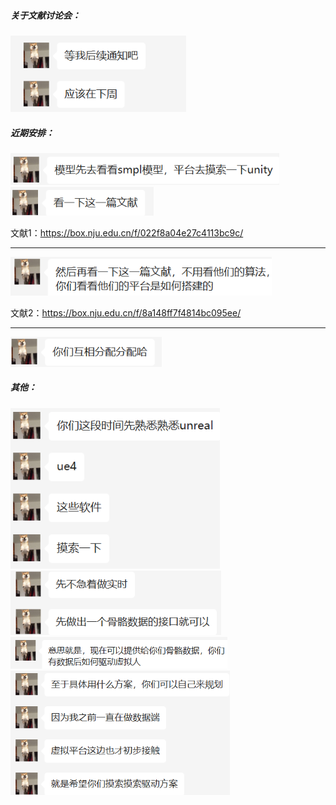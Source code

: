 ##### 关于文献讨论会：

<img src=".assets/image-20221021174356608.png" alt="image-20221021174356608" style="zoom:80%;" />

##### 近期安排：

<img src=".assets/image-20221021174822170.png" alt="image-20221021174822170" style="zoom:80%;" />

<img src="assign.assets/image-20221021233736463.png" alt="image-20221021233736463" style="zoom:80%;" />

文献1：https://box.nju.edu.cn/f/022f8a04e27c4113bc9c/

----

<img src=".assets/image-20221021174915173.png" alt="image-20221021174915173" style="zoom:80%;" />

文献2：https://box.nju.edu.cn/f/8a148ff7f4814bc095ee/

----

<img src="assign.assets/image-20221021233538474.png" alt="image-20221021233538474" style="zoom:80%;" />

##### 其他：

<img src=".assets/image-20221021175024248.png" alt="image-20221021175024248" style="zoom: 85%;" />

<img src=".assets/image-20221021175036818.png" alt="image-20221021175036818" style="zoom: 78%;" />

<img src=".assets/image-20221021175104867.png" alt="image-20221021175104867" style="zoom:64%;" />

<img src=".assets/image-20221021175114057.png" alt="image-20221021175114057" style="zoom:69%;" />